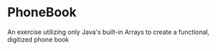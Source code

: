 # PhoneBook
An exercise utilizing only Java's built-in Arrays to create a functional, digitized phone book
